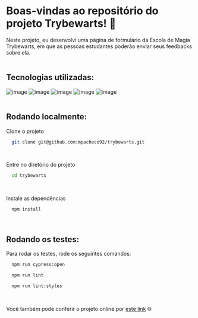 # Boas-vindas ao repositório do projeto Trybewarts! 🧙

Neste projeto, eu desenvolvi uma página de formulário da Escola de Magia Trybewarts, em que as pessoas estudantes poderão enviar seus feedbacks sobre ela.  
<br>

## Tecnologias utilizadas:
![image](https://img.shields.io/badge/JavaScript-323330?style=for-the-badge&logo=javascript&logoColor=F7DF1E)
![image](https://img.shields.io/badge/HTML5-E34F26?style=for-the-badge&logo=html5&logoColor=white)
![image](https://img.shields.io/badge/CSS3-1572B6?style=for-the-badge&logo=css3&logoColor=white)
![image](https://img.shields.io/badge/stylelint-000?style=for-the-badge&logo=stylelint&logoColor=white) 
![image](https://img.shields.io/badge/Cypress-17202C?style=for-the-badge&logo=cypress&logoColor=white)  
<br>

## Rodando localmente:

Clone o projeto

```bash
  git clone git@github.com:mpacheco92/trybewarts.git
```
<br>

Entre no diretório do projeto

```bash
  cd trybewarts
```
<br>

Instale as dependências

```bash
  npm install
```
<br>

## Rodando os testes:

Para rodar os testes, rode os seguintes comandos:

```bash
  npm run cypress:open
```
```bash
  npm run lint
```
```bash
  npm run lint:styles
```

<br>

Você também pode conferir o projeto online por [este link](https://mpacheco92.github.io/trybewarts/) 🌐
